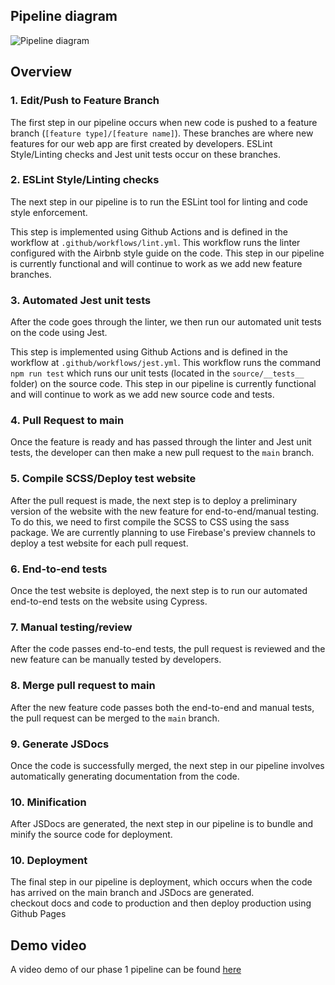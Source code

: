 ## Pipeline diagram
![Pipeline diagram]()

## Overview
  
### 1. Edit/Push to Feature Branch
The first step in our pipeline occurs when new code is pushed to a feature branch (`[feature type]/[feature name]`). These branches are where new features for our web app are first created by developers. ESLint Style/Linting checks and Jest unit tests occur on these branches. 

### 2. ESLint Style/Linting checks 
The next step in our pipeline is to run the ESLint tool for linting and code style enforcement.

This step is implemented using Github Actions and is defined in the workflow at `.github/workflows/lint.yml`. This workflow runs the linter configured with the Airbnb style guide on the code. This step in our pipeline is currently functional and will continue to work as we add new feature branches. 

### 3. Automated Jest unit tests
After the code goes through the linter, we then run our automated unit tests on the code using Jest. 

This step is implemented using Github Actions and is defined in the workflow at `.github/workflows/jest.yml`. This workflow runs the command `npm run test` which runs our unit tests (located in the `source/__tests__` folder) on the source code. This step in our pipeline is currently functional and will continue to work as we add new source code and tests. 

### 4. Pull Request to main
Once the feature is ready and has passed through the linter and Jest unit tests, the developer can then make a new pull request to the `main` branch.

### 5. Compile SCSS/Deploy test website
After the pull request is made, the next step is to deploy a preliminary version of the website with the new feature for end-to-end/manual testing. 
To do this, we need to first compile the SCSS to CSS using the sass package. 
We are currently planning to use Firebase's preview channels to deploy a test website for each pull request. 

### 6. End-to-end tests  
Once the test website is deployed, the next step is to run our automated end-to-end tests on the website using Cypress. 

### 7. Manual testing/review 
After the code passes end-to-end tests, the pull request is reviewed and the new feature can be manually tested by developers. 

### 8. Merge pull request to main  
After the new feature code passes both the end-to-end and manual tests, the pull request can be merged to the `main` branch. 

### 9. Generate JSDocs 
Once the code is successfully merged, the next step in our pipeline involves automatically generating documentation from the code. 

### 10. Minification
After JSDocs are generated, the next step in our pipeline is to bundle and minify the source code for deployment. 

### 10. Deployment
The final step in our pipeline is deployment, which occurs when the code has arrived on the main branch and JSDocs are generated.  
checkout docs and code to production and then deploy production using Github Pages

## Demo video
A video demo of our phase 1 pipeline can be found [here]()